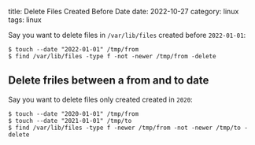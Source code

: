 title: Delete Files Created Before Date
date: 2022-10-27
category: linux
tags: linux

Say you want to delete files in `/var/lib/files` created before `2022-01-01`:

```text
$ touch --date "2022-01-01" /tmp/from
$ find /var/lib/files -type f -not -newer /tmp/from -delete
```

## Delete friles between a from and to date

Say you want to delete files only created created in `2020`:

```text
$ touch --date "2020-01-01" /tmp/from
$ touch --date "2021-01-01" /tmp/to
$ find /var/lib/files -type f -newer /tmp/from -not -newer /tmp/to -delete
```

